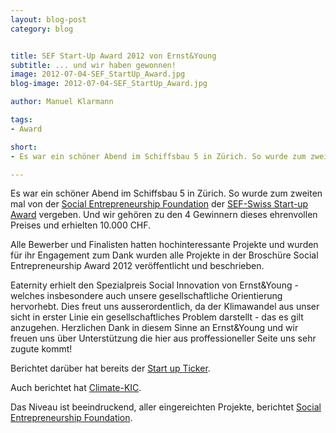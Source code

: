 ```yaml
---
layout: blog-post
category: blog


title: SEF Start-Up Award 2012 von Ernst&Young 
subtitle: ... und wir haben gewonnen!
image: 2012-07-04-SEF_StartUp_Award.jpg
blog-image: 2012-07-04-SEF_StartUp_Award.jpg

author: Manuel Klarmann

tags:
- Award

short:
- Es war ein schöner Abend im Schiffsbau 5 in Zürich. So wurde zum zweiten mal von der Social Entrepreneurship Foundation der SEF-Swiss Start-up Award vergeben. Und wir gehören zu den 4 Gewinnern dieses ehrenvollen Preises und erhielten 10.000 CHF.

---
```


Es war ein schöner Abend im Schiffsbau 5 in Zürich. So wurde zum zweiten mal von der [Social Entrepreneurship Foundation][1] der [SEF-Swiss Start-up Award][2] vergeben. Und wir gehören zu den 4 Gewinnern dieses ehrenvollen Preises und erhielten 10.000 CHF.

Alle Bewerber und Finalisten hatten hochinteressante Projekte und wurden für ihr Engagement zum Dank wurden alle Projekte in der Broschüre Social Entrepreneurship Award 2012 veröffentlicht und beschrieben.

Eaternity erhielt den Spezialpreis Social Innovation von Ernst&Young - welches insbesondere auch unsere gesellschaftliche Orientierung hervorhebt. Dies freut uns ausserordentlich, da der Klimawandel aus unser sicht in erster Linie ein gesellschaftliches Problem darstellt - das es gilt anzugehen.
Herzlichen Dank in diesem Sinne an Ernst&Young und wir freuen uns über Unterstützung die hier aus proffessioneller Seite uns sehr zugute kommt!

Berichtet darüber hat bereits der [Start up Ticker][3].

Auch berichtet hat [Climate-KIC][4].

Das Niveau ist beeindruckend, aller eingereichten Projekte, berichtet [Social Entrepreneurship Foundation][5].



[1]: http://sef-swiss.ch/
[2]: http://sef-swiss.ch/sef-professionals-program/sef-award/
[3]: http://www.startupticker.ch/news/july-2012/vier-gewinner-beim-social-entrepreneurship-award-a.aspx?tagid=
[4]: http://www.climate-kic.org/about/resources/news-archive/detail/article/2012/07/05/sef-award-56-business-plans-submitted-4-winners-of-which-3-with-positive-impact-on-climate/
[5]: http://sef-swiss.ch/sef-professionals-program/sef-award/
